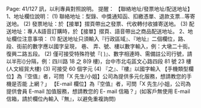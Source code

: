 Page: 41/127
訊，以利專員對照說明。
提醒：
【聯絡地址/發票地址/配送地址】
1、地址欄位說明：
(1) 聯絡地址：型錄、中獎通知函、扣繳憑單、退款支票…等寄送地。
(2) 發票地址：於【接單】摺頁帶出之發票、代收轉付收據寄送地。
(3) 配送地址：專人&語音訂購時，於【接單】摺頁、語音帶出之商品配送地址。
2、地址欄位注意事項：
(1) 配送地址只須輸入『行政區域』、『地址』二個欄位，路、段、街前的數字應以國字呈現， 巷、
弄、號、樓以數字輸入，例：大墩二十街。復興二路五段。
(2) 僅可接受特殊符號『( )』、數字相連時、需備註公司行號，請以半形()分隔，例：四川路 18 之 8(9
樓)，台中市北屯區文心路四段 81 號 23 樓(人文經貿大樓)
(3) 可接受 60 個字元
(4) 『之』、『樓』以國字輸入
【手機類型欄位】為『空值』者，可問「X 先生/小姐】公司為提供多元化服務，想請教您的手機是否能
上網？」
【E-mail 欄位】為『空值』者，可問「X 先生/小姐，公司為提供會員 E-mail 加值服務，想請教您的 E-
mail 信箱？」(如客戶無使用 E-mail 信箱，請於欄位內輸入『無』，以避免重複詢問)